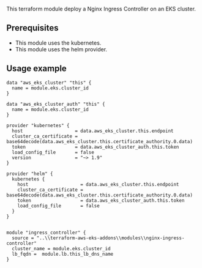 This terraform module deploy a Nginx Ingress Controller on an EKS cluster.

## Prerequisites
- This module uses the kubernetes.
- This module uses the helm provider.

## Usage example
```
data "aws_eks_cluster" "this" {
  name = module.eks.cluster_id
}

data "aws_eks_cluster_auth" "this" {
  name = module.eks.cluster_id
}

provider "kubernetes" {
  host                   = data.aws_eks_cluster.this.endpoint
  cluster_ca_certificate = base64decode(data.aws_eks_cluster.this.certificate_authority.0.data)
  token                  = data.aws_eks_cluster_auth.this.token
  load_config_file       = false
  version                = "~> 1.9"
}

provider "helm" {
  kubernetes {
    host                   = data.aws_eks_cluster.this.endpoint
    cluster_ca_certificate = base64decode(data.aws_eks_cluster.this.certificate_authority.0.data)
    token                  = data.aws_eks_cluster_auth.this.token
    load_config_file       = false
  }
}


module "ingress_controller" {
  source = "..\\terraform-aws-eks-addons\\modules\\nginx-ingress-controller"
  cluster_name = module.eks.cluster_id
  lb_fqdn =  module.lb.this_lb_dns_name
}
```
